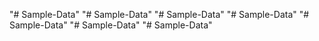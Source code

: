 "# Sample-Data" 
"# Sample-Data" 
"# Sample-Data" 
"# Sample-Data" 
"# Sample-Data" 
"# Sample-Data" 
"# Sample-Data" 
